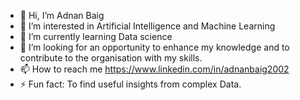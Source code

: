 - 👋 Hi, I’m Adnan Baig
- 👀 I’m interested in Artificial Intelligence and Machine Learning 
- 🌱 I’m currently learning Data science 
- 💞️ I’m looking for an opportunity to enhance my knowledge and to contribute to the organisation with my skills.
- 📫 How to reach me https://www.linkedin.com/in/adnanbaig2002
- ⚡ Fun fact: To find useful insights from complex Data.

<!---
adnanbaig9637/adnanbaig9637 is a ✨ special ✨ repository because its `README.md` (this file) appears on your GitHub profile.
You can click the Preview link to take a look at your changes.
--->
